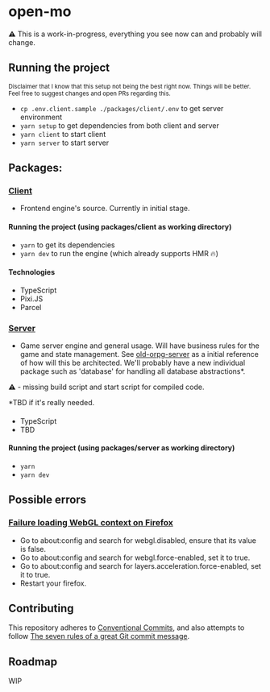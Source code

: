 # open-mo

:warning: This is a work-in-progress, everything you see now can and probably will change.

## Running the project
<sup>Disclaimer that I know that this setup not being the best right now. Things will be better. Feel free to suggest changes and open PRs regarding this.</sup>
- `cp .env.client.sample ./packages/client/.env` to get server environment
- `yarn setup` to get dependencies from both client and server
- `yarn client` to start client
- `yarn server` to start server

## Packages:
### [Client](packages/client)
- Frontend engine's source. Currently in initial stage.

#### Running the project (using packages/client as working directory)
- `yarn` to get its dependencies
- `yarn dev` to run the engine (which already supports HMR :fire:)

#### Technologies
- TypeScript
- Pixi.JS
- Parcel


### [Server](packages/server)
- Game server engine and general usage. Will have business rules for the game and state management. See [old-orpg-server](https://github.com/open-mo/old-orpg-server) as a initial reference of how will this be architected. We'll probably have a new individual package such as 'database' for handling all database abstractions*.

<supb>:warning: - missing build script and start script for compiled code.</supb>

*TBD if it's really needed.

####
- TypeScript
- TBD

#### Running the project (using packages/server as working directory)
- `yarn`
- `yarn dev`

## Possible errors 
  ### [Failure loading WebGL context on Firefox](https://github.com/pixijs/pixi.js/issues/7070#issuecomment-760234482)
  - Go to about:config and search for webgl.disabled, ensure that its value is false.
  - Go to about:config and search for webgl.force-enabled, set it to true.
  - Go to about:config and search for layers.acceleration.force-enabled, set it to true.
  - Restart your firefox.

## Contributing
This repository adheres to [Conventional Commits](https://www.conventionalcommits.org/en/v1.0.0/#summary), and also attempts to follow [The seven rules of a great Git commit message](https://chris.beams.io/posts/git-commit/#seven-rules).

## Roadmap
WIP
